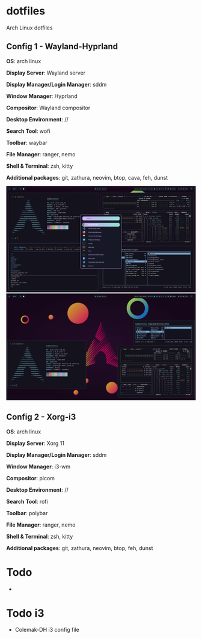 # dotfiles
Arch Linux dotfiles


## Config 1 - Wayland-Hyprland

**OS**: arch linux

**Display Server**: Wayland server

**Display Manager/Login Manager**: sddm

**Window Manager**: Hyprland

**Compositor**: Wayland compositor

**Desktop Environment**: //

**Search Tool**: wofi

**Toolbar**: waybar

**File Manager**: ranger, nemo

**Shell & Terminal**: zsh, kitty

**Additional packages**: git, zathura, neovim, btop, cava, feh, dunst

![alt text](./screenshots/20231224_18h08m04s_grim.png)
![alt text](./screenshots/20231224_18h14m26s_grim.png)


## Config 2 - Xorg-i3

**OS**: arch linux

**Display Server**: Xorg 11

**Display Manager/Login Manager**: sddm

**Window Manager**: i3-wm

**Compositor**: picom

**Desktop Environment**: //

**Search Tool**: rofi

**Toolbar**: polybar

**File Manager**: ranger, nemo

**Shell & Terminal**: zsh, kitty

**Additional packages**: git, zathura, neovim, btop, feh, dunst


# Todo
- 

# Todo i3
- Colemak-DH i3 config file
